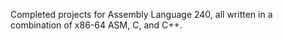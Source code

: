 Completed projects for Assembly Language 240, all written in a combination of x86-64 ASM, C, and C++.
